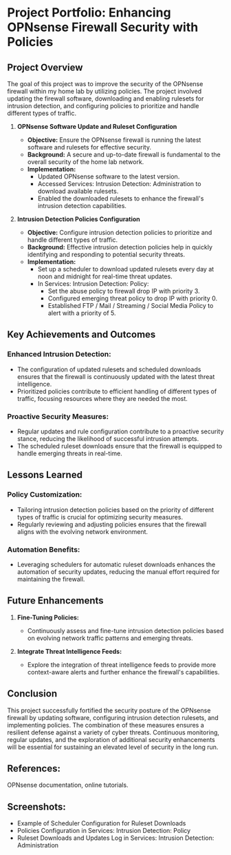 # Project Portfolio: Enhancing OPNsense Firewall Security with Policies

## Project Overview

The goal of this project was to improve the security of the OPNsense firewall within my home lab by utilizing policies. The project involved updating the firewall software, downloading and enabling rulesets for intrusion detection, and configuring policies to prioritize and handle different types of traffic.

1. **OPNsense Software Update and Ruleset Configuration**

    - **Objective:** Ensure the OPNsense firewall is running the latest software and rulesets for effective security.
    - **Background:** A secure and up-to-date firewall is fundamental to the overall security of the home lab network.
    - **Implementation:**
        - Updated OPNsense software to the latest version.
        - Accessed Services: Intrusion Detection: Administration to download available rulesets.
        - Enabled the downloaded rulesets to enhance the firewall's intrusion detection capabilities.

2. **Intrusion Detection Policies Configuration**

    - **Objective:** Configure intrusion detection policies to prioritize and handle different types of traffic.
    - **Background:** Effective intrusion detection policies help in quickly identifying and responding to potential security threats.
    - **Implementation:**
        - Set up a scheduler to download updated rulesets every day at noon and midnight for real-time threat updates.
        - In Services: Intrusion Detection: Policy:
            - Set the abuse policy to firewall drop IP with priority 3.
            - Configured emerging threat policy to drop IP with priority 0.
            - Established FTP / Mail / Streaming / Social Media Policy to alert with a priority of 5.

## Key Achievements and Outcomes

### Enhanced Intrusion Detection:
   - The configuration of updated rulesets and scheduled downloads ensures that the firewall is continuously updated with the latest threat intelligence.
   - Prioritized policies contribute to efficient handling of different types of traffic, focusing resources where they are needed the most.

### Proactive Security Measures:
   - Regular updates and rule configuration contribute to a proactive security stance, reducing the likelihood of successful intrusion attempts.
   - The scheduled ruleset downloads ensure that the firewall is equipped to handle emerging threats in real-time.

## Lessons Learned

### Policy Customization:
   - Tailoring intrusion detection policies based on the priority of different types of traffic is crucial for optimizing security measures.
   - Regularly reviewing and adjusting policies ensures that the firewall aligns with the evolving network environment.

### Automation Benefits:
   - Leveraging schedulers for automatic ruleset downloads enhances the automation of security updates, reducing the manual effort required for maintaining the firewall.

## Future Enhancements

1. **Fine-Tuning Policies:**
   - Continuously assess and fine-tune intrusion detection policies based on evolving network traffic patterns and emerging threats.

2. **Integrate Threat Intelligence Feeds:**
   - Explore the integration of threat intelligence feeds to provide more context-aware alerts and further enhance the firewall's capabilities.

## Conclusion

This project successfully fortified the security posture of the OPNsense firewall by updating software, configuring intrusion detection rulesets, and implementing policies. The combination of these measures ensures a resilient defense against a variety of cyber threats. Continuous monitoring, regular updates, and the exploration of additional security enhancements will be essential for sustaining an elevated level of security in the long run.

## References:

OPNsense documentation, online tutorials.

## Screenshots:

- Example of Scheduler Configuration for Ruleset Downloads
- Policies Configuration in Services: Intrusion Detection: Policy
- Ruleset Downloads and Updates Log in Services: Intrusion Detection: Administration

